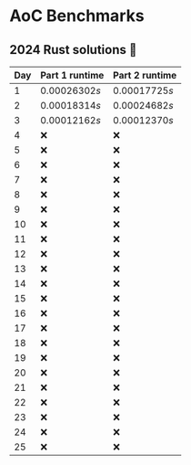# AoC Benchmarks
## 2024 Rust solutions 🤠 
| Day | Part 1 runtime | Part 2 runtime |
| --- | --- | --- |
|1|0.00026302*s*|0.00017725*s*|
|2|0.00018314*s*|0.00024682*s*|
|3|0.00012162*s*|0.00012370*s*|
|4|❌|❌|
|5|❌|❌|
|6|❌|❌|
|7|❌|❌|
|8|❌|❌|
|9|❌|❌|
|10|❌|❌|
|11|❌|❌|
|12|❌|❌|
|13|❌|❌|
|14|❌|❌|
|15|❌|❌|
|16|❌|❌|
|17|❌|❌|
|18|❌|❌|
|19|❌|❌|
|20|❌|❌|
|21|❌|❌|
|22|❌|❌|
|23|❌|❌|
|24|❌|❌|
|25|❌|❌|

